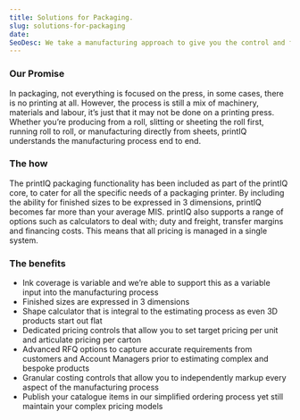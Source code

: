 ```yaml
---
title: Solutions for Packaging.
slug: solutions-for-packaging
date:
SeoDesc: We take a manufacturing approach to give you the control and flexibility to cater for 3 dimensional finished sizes, sourcing offshore product, sea and road freight, internal transfer margins, storage and financing costs. With printIQ you get a product that understands the packaging workflow rather than a print MIS trying to move into a new segment.
---
```


### Our Promise

In packaging, not everything is focused on the press, in some cases, there is no printing at all. However, the process is still a mix of machinery, materials and labour, it’s just that it may not be done on a printing press. Whether you’re producing from a roll, slitting or sheeting the roll first, running roll to roll, or manufacturing directly from sheets, printIQ understands the manufacturing process end to end.

### The how

The printIQ packaging functionality has been included as part of the printIQ core, to cater for all the specific needs of a packaging printer. By including the ability for finished sizes to be expressed in 3 dimensions, printIQ becomes far more than your average MIS. printIQ also supports a range of options such as calculators to deal with; duty and freight, transfer margins and financing costs. This means that all pricing is managed in a single system.

### The benefits

- Ink coverage is variable and we’re able to support this as a variable input into the manufacturing process
- Finished sizes are expressed in 3 dimensions
- Shape calculator that is integral to the estimating process as even 3D products start out flat
- Dedicated pricing controls that allow you to set target pricing per unit and articulate pricing per carton
- Advanced RFQ options to capture accurate requirements from customers and Account Managers prior to estimating complex and bespoke products
- Granular costing controls that allow you to independently markup every aspect of the manufacturing process
- Publish your catalogue items in our simplified ordering process yet still maintain your complex pricing models
